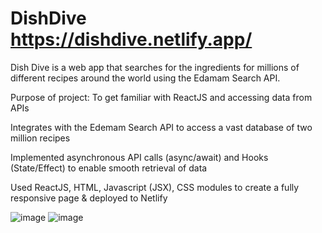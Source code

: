 # DishDive https://dishdive.netlify.app/

Dish Dive is a web app that searches for the ingredients for millions of different recipes around the world using the Edamam Search API.

Purpose of project: To get familiar with ReactJS and accessing data from APIs

Integrates with the Edemam Search API to access a vast database of two million recipes 

Implemented asynchronous API calls (async/await) and Hooks (State/Effect) to enable smooth retrieval of data

Used ReactJS, HTML, Javascript (JSX), CSS modules to create a fully responsive page & deployed to Netlify

![image](https://github.com/ylu8888/DishDive/assets/123523291/c3b77c4e-eec8-49d1-97c3-c82c4602b2f2)
![image](https://github.com/ylu8888/DishDive/assets/123523291/bd6b70be-3266-42ec-b3c1-c1488a74618e)




